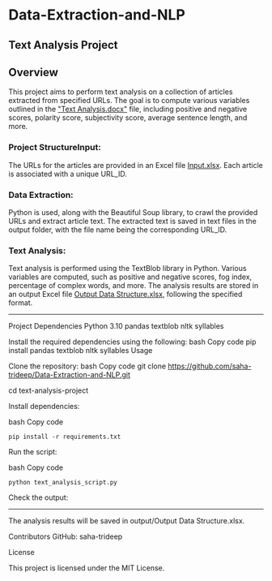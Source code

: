 # Data-Extraction-and-NLP
Text Analysis Project
---
Overview
---
This project aims to perform text analysis on a collection of articles extracted from specified URLs. The goal is to compute various variables outlined in the ["Text Analysis.docx"](https://docs.google.com/document/d/1PhMnkBFc1D1U7da3f33QKRQsQhKPfthK/edit?usp=sharing&ouid=116109919028728930152&rtpof=true&sd=true) file, including positive and negative scores, polarity score, subjectivity score, average sentence length, and more.

### Project StructureInput: 
The URLs for the articles are provided in an Excel file [Input.xlsx](https://docs.google.com/spreadsheets/d/1kseE2rYcWFplPgglb79cnGmU8viiRbje/edit?usp=sharing&ouid=116109919028728930152&rtpof=true&sd=true). Each article is associated with a unique URL_ID.

### Data Extraction: 
Python is used, along with the Beautiful Soup library, to crawl the provided URLs and extract article text. The extracted text is saved in text files in the output folder, with the file name being the corresponding URL_ID.

### Text Analysis: 
Text analysis is performed using the TextBlob library in Python. Various variables are computed, such as positive and negative scores, fog index, percentage of complex words, and more. The analysis results are stored in an output Excel file [Output Data Structure.xlsx](https://docs.google.com/spreadsheets/d/1Hm-UipDsn93nuimMx6JZuAkOYAyID9G2/edit?usp=sharing&ouid=116109919028728930152&rtpof=true&sd=true), following the specified format.

---
Project Dependencies
Python 3.10
pandas
textblob
nltk
syllables

Install the required dependencies using the following:
bash
Copy code
pip install pandas textblob nltk syllables
Usage

Clone the repository:
bash
Copy code
git clone https://github.com/saha-trideep/Data-Extraction-and-NLP.git


cd text-analysis-project

Install dependencies:


bash
Copy code


`pip install -r requirements.txt`

Run the script:


bash
Copy code


`python text_analysis_script.py`

Check the output:

---
The analysis results will be saved in output/Output Data Structure.xlsx.

Contributors
GitHub: saha-trideep

License

This project is licensed under the MIT License.

